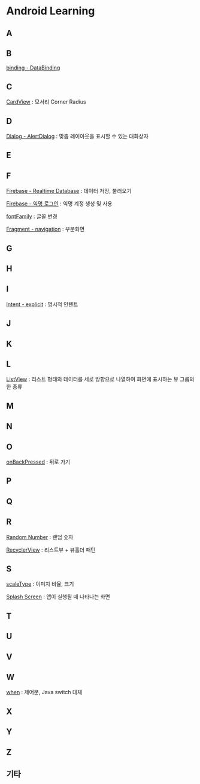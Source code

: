 # Android Learning

## A

## B
[binding - DataBinding](https://github.com/okrecords/AppEightDice#databinding)

## C
[CardView](https://github.com/okrecords/AppEightPhotoAlbum#cardview) : 모서리 Corner Radius

## D
[Dialog - AlertDialog](https://github.com/okrecords/AppEightExerciseMemo#alertdialog) : 맞춤 레이아웃을 표시할 수 있는 대화상자

## E

## F
[Firebase - Realtime Database](https://github.com/okrecords/AppEightExerciseMemo#firebase-realtime-database) : 데이터 저장, 불러오기

[Firebase - 익명 로그인](https://github.com/okrecords/AppEightExerciseMemo#firebase-%EC%9D%B5%EB%AA%85-%EB%A1%9C%EA%B7%B8%EC%9D%B8) : 익명 계정 생성 및 사용

[fontFamily](https://github.com/okrecords/AppEightGoodWords#fontfamily) : 글꼴 변경

[Fragment - navigation](https://github.com/okrecords/AppEightMusicList#fragment-navigation) : 부분화면

## G

## H

## I
[Intent - explicit](https://github.com/okrecords/AppEightPhotoAlbum#intent---explicit) : 명시적 인텐트

## J

## K

## L
[ListView](https://github.com/okrecords/AppEightGoodWords#listview) : 리스트 형태의 데이터를 세로 방향으로 나열하여 화면에 표시하는 뷰 그룹의 한 종류

## M

## N

## O
[onBackPressed](https://github.com/okrecords/AppEightGoodWords#onbackpressed) : 뒤로 가기

## P

## Q

## R
[Random Number](https://github.com/okrecords/AppEightDice#random-number) : 랜덤 숫자

[RecyclerView](https://github.com/okrecords/AppEightMusicList#recyclerview) : 리스트뷰 + 뷰홀더 패턴

## S
[scaleType](https://github.com/okrecords/AppEightPhotoAlbum#scaletype) : 이미지 비율, 크기

[Splash Screen](https://github.com/okrecords/AppEightPhotoAlbum#splash-screen) : 앱이 실행될 때 나타나는 화면

## T

## U

## V

## W
[when](https://github.com/okrecords/AppEightDice#when) : 제어문, Java switch 대체

## X

## Y

## Z

## 기타
